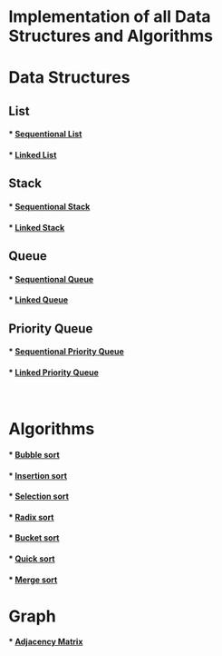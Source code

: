# Implementation of all Data Structures and Algorithms

# Data Structures 
## List

#### * [Sequentional List](./ListArray.h)
#### * [Linked List](./LinkedList.h)


## Stack
#### * [Sequentional Stack](./StackArray.h)
#### * [Linked Stack](./StackLinked.h)


## Queue
#### * [Sequentional Queue](./QueueArray.h)
#### * [Linked Queue](./QueueLinked.h)


## Priority Queue
#### * [Sequentional Priority Queue](./PriorityQueueArray.h)
#### * [Linked Priority Queue](./PrirorityQueueLinked.h)
<br>

# Algorithms
#### * [Bubble sort](./BubbleSort.h)
#### * [Insertion sort](./InsertionSort.h)
#### * [Selection sort](./SelectionSort.h)
#### * [Radix sort](./RadixSort.h)
#### * [Bucket sort](./BucketSort.h)
#### * [Quick sort](./QuickSort.h)
#### * [Merge sort](./MergeSort.h)


# Graph
#### * [Adjacency Matrix](./AdjacencyMatrix.h)








